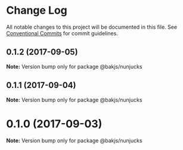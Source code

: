 # Change Log

All notable changes to this project will be documented in this file.
See [Conventional Commits](https://conventionalcommits.org) for commit guidelines.

<a name="0.1.2"></a>
## 0.1.2 (2017-09-05)




**Note:** Version bump only for package @bakjs/nunjucks

<a name="0.1.1"></a>
## 0.1.1 (2017-09-04)




**Note:** Version bump only for package @bakjs/nunjucks

<a name="0.1.0"></a>
# 0.1.0 (2017-09-03)




**Note:** Version bump only for package @bakjs/nunjucks
